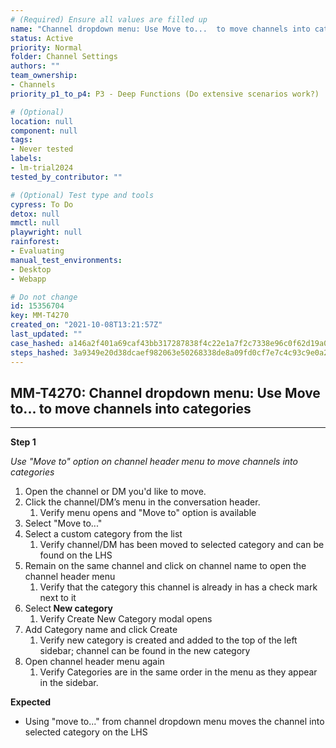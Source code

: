 ```yaml
---
# (Required) Ensure all values are filled up
name: "Channel dropdown menu: Use Move to...  to move channels into categories"
status: Active
priority: Normal
folder: Channel Settings
authors: ""
team_ownership:
- Channels
priority_p1_to_p4: P3 - Deep Functions (Do extensive scenarios work?)

# (Optional)
location: null
component: null
tags:
- Never tested
labels:
- lm-trial2024
tested_by_contributor: ""

# (Optional) Test type and tools
cypress: To Do
detox: null
mmctl: null
playwright: null
rainforest:
- Evaluating
manual_test_environments:
- Desktop
- Webapp

# Do not change
id: 15356704
key: MM-T4270
created_on: "2021-10-08T13:21:57Z"
last_updated: ""
case_hashed: a146a2f401a69caf43bb317287838f4c22e1a7f2c7338e96c0f62d19a0e123c8b347795dfd5c400f2eede0d7f87f5115
steps_hashed: 3a9349e20d38dcaef982063e50268338de8a09fd0cf7e7c4c93c9e0a2ce9bff5739841e8cc7ae40091f8dc25e7942651
---
```


<!-- (Auto-generated) Based on frontmatter's "key" and "name" -->

## MM-T4270: Channel dropdown menu: Use Move to... to move channels into categories

---

**Step 1**

_Use "Move to" option on channel header menu to move channels into categories&#xA0;_

1. Open the channel or DM you'd like to move.
2. Click the channel/DM’s menu in the conversation header. 
   1. Verify menu opens and "Move to" option is available
3. Select "Move to..."
4. Select a custom category from the list 
   1. Verify channel/DM has been moved to selected category and can be found on the LHS
5. Remain on the same channel and click on channel name to open the channel header menu
   1. Verify that the category this channel is already in has a check mark next to it
6. Selec&#x74;**&#xA0;New category**
   1. Verify Create New Category modal opens
7. Add Category name and click Create
   1. Verify new category is created and added to the top of the left sidebar; channel can be found in the new category
8. Open channel header menu again
   1. Verify Categories are in the same order in the menu as they appear in the sidebar.

**Expected**

- Using "move to..." from channel dropdown menu moves the channel into selected category on the LHS

